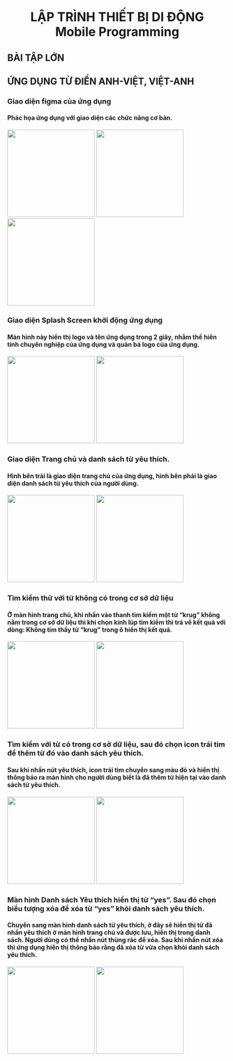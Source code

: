 <h1 align="center">LẬP TRÌNH THIẾT BỊ DI ĐỘNG<br>Mobile Programming</h1>
<h2 align="left">BÀI TẬP LỚN</h2>
<h2 align="left">ỨNG DỤNG TỪ ĐIỂN ANH-VIỆT, VIỆT-ANH</h2>
<div>
<h3 align="left">Giao diện figma của ứng dụng</h3>
<h4 align="left">Phác họa ứng dụng với giao diện các chức năng cơ bản.</h4>
  <img src = "https://github.com/sungocanhkien/Android_App/blob/main/Vietnamese_English_Dictionary/app/src/main/res/drawable/anh_giao_dien_1.PNG" width = "200">
  <img src = "https://github.com/sungocanhkien/Android_App/blob/main/Vietnamese_English_Dictionary/app/src/main/res/drawable/anh_giao_dien_2.PNG" width = "200">
  <img src = "https://github.com/sungocanhkien/Android_App/blob/main/Vietnamese_English_Dictionary/app/src/main/res/drawable/anh_giao_dien_3.PNG" width = "200">
</div>

<div>
<h3 align="left">Giao diện Splash Screen khởi động ứng dụng</h3>
<h4 align="left">Màn hình này hiển thị logo và tên ứng dụng trong 2 giây, nhằm thể hiển tính chuyên nghiệp của ứng dụng và quản bá logo của ứng dụng.</h4>
  <img src = "https://github.com/sungocanhkien/Android_App/blob/main/Vietnamese_English_Dictionary/app/src/main/res/drawable/anh1.png" width = "200">
  <img src = "https://github.com/sungocanhkien/Android_App/blob/main/Vietnamese_English_Dictionary/app/src/main/res/drawable/anh2.png" width = "200">
</div>

<div>
<h3 align="left">Giao diện Trang chủ và danh sách từ yêu thích.</h3>
<h4 align="left">Hình bên trái là giao diện trang chủ của ứng dụng, hình bên phải là giao diện danh sách từ yêu thích của người dùng.</h4>
  <img src = "https://github.com/sungocanhkien/Android_App/blob/main/Vietnamese_English_Dictionary/app/src/main/res/drawable/anh3.PNG" width = "200">
  <img src = "https://github.com/sungocanhkien/Android_App/blob/main/Vietnamese_English_Dictionary/app/src/main/res/drawable/anh6.PNG" width = "200">
</div>

<div>
<h3 align="left">Tìm kiếm thử với từ không có trong cơ sở dữ liệu</h3>
<h4 align="left">Ở màn hình trang chủ, khi nhấn vào thanh tìm kiếm một từ “krug” không nằm trong cơ sở dữ liệu thì khi chọn kính lúp tìm kiếm thì trả về kết quả với dòng: Không tìm thấy từ “krug” trong ô hiển thị kết quả.</h4>
  <img src = "https://github.com/sungocanhkien/Android_App/blob/main/Vietnamese_English_Dictionary/app/src/main/res/drawable/anh4.PNG" width = "200">
  <img src = "https://github.com/sungocanhkien/Android_App/blob/main/Vietnamese_English_Dictionary/app/src/main/res/drawable/anh5.PNG" width = "200">
</div>

<div>
<h3 align="left">Tìm kiếm với từ có trong cơ sở dữ liệu, sau đó chọn icon trái tim để thêm từ đó vào danh sách yêu thích.</h3>
<h4 align="left">Sau khi nhấn nút yêu thích, icon trái tim chuyển sang màu đỏ và hiển thị thông báo ra màn hình cho người dùng biết là đã thêm từ hiện tại vào danh sách từ yêu thích.</h4>
  <img src = "https://github.com/sungocanhkien/Android_App/blob/main/Vietnamese_English_Dictionary/app/src/main/res/drawable/anh7.PNG" width = "200">
  <img src = "https://github.com/sungocanhkien/Android_App/blob/main/Vietnamese_English_Dictionary/app/src/main/res/drawable/anh10.png" width = "200">
</div>

<div>
<h3 align="left">Màn hình Danh sách Yêu thích hiển thị từ “yes”. Sau đó chọn biểu tượng xóa để xóa từ “yes” khỏi danh sách yêu thích.</h3>
<h4 align="left">Chuyển sang màn hình danh sách từ yêu thích, ở đây sẽ hiển thị từ đã nhấn yêu thích ở màn hình trang chủ và được lưu, hiển thị trong danh sách. Người dùng có thể nhấn nút thùng rác để xóa. Sau khi nhấn nút xóa thì ứng dụng hiển thị thông báo rằng đã xóa từ vừa chọn khỏi danh sách yêu thích.</h4>
  <img src = "https://github.com/sungocanhkien/Android_App/blob/main/Vietnamese_English_Dictionary/app/src/main/res/drawable/anh9.PNG" width = "200">
  <img src = "https://github.com/sungocanhkien/Android_App/blob/main/Vietnamese_English_Dictionary/app/src/main/res/drawable/anh8.png" width = "200">
</div>